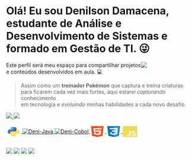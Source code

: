 # Olá! Eu sou Denilson Damacena, estudante de Análise e Desenvolvimento de Sistemas e formado em Gestão de TI. 😜
<img src="https://i.imgur.com/XpBKyAT.gif" width="140" align="right"/>

Este perfil será meu espaço para compartilhar projetos e conteúdos desenvolvidos em aula. 💻

> Assim como um **treinador Pokémon** que captura e treina criaturas <br>
para ficarem cada vez mais fortes, aqui estarei *capturando* conhecimento <br>
em tecnologia e *evoluindo* minhas habilidades a cada novo desafio.

<div>
  <a href="https://github.com/denilsondamacena">
  <img height="140cm" src="https://github-readme-stats.vercel.app/api?username=denilsondamacena&show_icons=true&theme=transparent&include_all_commits=true&count_private=true"/>
  <img height="140cm" src="https://github-readme-stats.vercel.app/api/top-langs/?username=denilsondamacena&layout=compact&langs_count=16&theme=transparent"/>
</div>

<div style="display: inline_block"><br>
  <img align="center" alt="Deni-Python" height="30" width="40" src="https://raw.githubusercontent.com/devicons/devicon/master/icons/python/python-original.svg">
  <img align="center" alt="Deni-Java" height="30" width="40" src="https://cdn.jsdelivr.net/gh/devicons/devicon@latest/icons/java/java-original.svg">
  <img align="center" alt="Deni-Cobol" height="30" width="40" src="https://cdn.jsdelivr.net/gh/devicons/devicon@latest/icons/cobol/cobol-original.svg">
  <img align="center" alt="Deni-HTML" height="30" width="40" src="https://raw.githubusercontent.com/devicons/devicon/master/icons/html5/html5-original.svg">
  <img align="center" alt="Deni-CSS" height="30" width="40" src="https://raw.githubusercontent.com/devicons/devicon/master/icons/css3/css3-original.svg">
  <img align="center" alt="Deni-Js" height="30" width="40" src="https://raw.githubusercontent.com/devicons/devicon/master/icons/javascript/javascript-plain.svg">
  
</div>


##

<div> 
  <a href="https://www.linkedin.com/in/denilsondamacena/" target="_blank"><img src="https://img.shields.io/badge/linkedin-%230077B5.svg?style=for-the-badge&logo=linkedin&logoColor=white"target="_blank"></a>
  <a href ="mailto:denilsonsilvadamacena@gmail.com"><img src="https://img.shields.io/badge/Gmail-D14836?style=for-the-badge&logo=gmail&logoColor=white" target="_blank"></a>
  <a href="https://discord.com/users/1037415334438776863" target="_blank"><img src="https://img.shields.io/badge/Discord-%235865F2.svg?style=for-the-badge&logo=discord&logoColor=white" target="_blank"></a>
  <a href="https://x.com/denidamacena" target="_blank"><img src="https://img.shields.io/badge/X-%23000000.svg?style=for-the-badge&logo=X&logoColor=white" target="_blank"></a>

</a>
</div>

